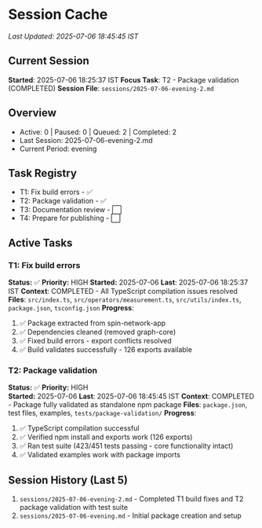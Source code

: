 # Session Cache
*Last Updated: 2025-07-06 18:45:45 IST*

## Current Session
**Started**: 2025-07-06 18:25:37 IST
**Focus Task**: T2 - Package validation (COMPLETED)
**Session File**: `sessions/2025-07-06-evening-2.md`

## Overview
- Active: 0 | Paused: 0 | Queued: 2 | Completed: 2
- Last Session: 2025-07-06-evening-2.md
- Current Period: evening

## Task Registry
- T1: Fix build errors - ✅
- T2: Package validation - ✅
- T3: Documentation review - ⬜
- T4: Prepare for publishing - ⬜

## Active Tasks

### T1: Fix build errors
**Status:** ✅ **Priority:** HIGH
**Started:** 2025-07-06 **Last**: 2025-07-06 18:25:37 IST
**Context**: COMPLETED - All TypeScript compilation issues resolved
**Files**: `src/index.ts`, `src/operators/measurement.ts`, `src/utils/index.ts`, `package.json`, `tsconfig.json`
**Progress**:
1. ✅ Package extracted from spin-network-app
2. ✅ Dependencies cleaned (removed graph-core)
3. ✅ Fixed build errors - export conflicts resolved
4. ✅ Build validates successfully - 126 exports available

### T2: Package validation
**Status:** ✅ **Priority:** HIGH  
**Started:** 2025-07-06 **Last**: 2025-07-06 18:45:45 IST
**Context**: COMPLETED - Package fully validated as standalone npm package
**Files**: `package.json`, test files, examples, `tests/package-validation/`
**Progress**:
1. ✅ TypeScript compilation successful
2. ✅ Verified npm install and exports work (126 exports)
3. ✅ Ran test suite (423/451 tests passing - core functionality intact)
4. ✅ Validated examples work with package imports

## Session History (Last 5)
1. `sessions/2025-07-06-evening-2.md` - Completed T1 build fixes and T2 package validation with test suite
2. `sessions/2025-07-06-evening.md` - Initial package creation and setup
